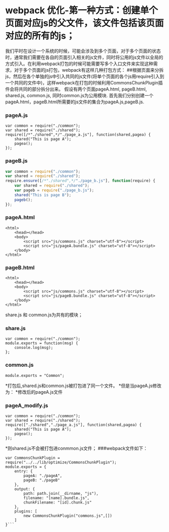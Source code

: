 # webpack 优化-第一种方式：创建单个页面对应js的父文件，该文件包括该页面对应的所有的js；
我们平时在设计一个系统的时候，可能会涉及到多个页面，对于多个页面的状态时，通常我们需要在各自的页面引入相关的js文件，同时将公用的js文件以全局的方式引入。在利用webpack打包的时候可能需要写多个入口文件来实现这种需求，对于多个页面的js打包，webpack有这样几种打包方式：
##根据页面来分拆js，然后在各个单独的js中引入共同的js文件(将单个页面的各个js用require引入到一个共同的文件中)，这样webpack在打包的时候利用CommonsChunkPlugin插件会将共同的部分拆分出来。
	假设有两个页面pageA.html, pageB.html, shared.js, common.js, 同时common.js为公用模块.
	首先我们分别创建一个pageA.html，pageB.html所需要的js文件的集合为pageA.js,pageB.js.
### pageA.js
```
var common = require("./common");
var shared = require("./shared");
require([/*"./shared",*/"./page_a.js"], function(shared,pagea) {
	shared("This is page A");
	pagea();
});
```
### pageB.js
``` javascript
var common = require("./common");
var shared = require("./shared");
require.ensure([/*"./shared",*/"./page_b.js"], function(require) {
	var shared = require("./shared");
	var pageb = require("./page_b.js");
	shared("This is page B");
	pageb();
});
```
### pageA.html
```
<html>
	<head></head>
	<body>
		<script src="js/commons.js" charset="utf-8"></script>
		<script src="js/pageA.bundle.js" charset="utf-8"></script>
	</body>
</html>
```
### pageB.html
```
<html>
	<head></head>
	<body>
		<script src="js/commons.js" charset="utf-8"></script>
		<script src="js/pageB.bundle.js" charset="utf-8"></script>
	</body>
</html>
```
share.js 和 common.js为共有的模块；
### share.js
```
var common = require("./common");
module.exports = function(msg) {
	console.log(msg);
};
```
### common.js
```
module.exports = "Common";
```
*打包后,shared.js和common.js被打包进了同一个文件。
*但是当pageA.js修改为：
*修改后的pageA.js文件
### pageA_modify.js
```
var common = require("./common");
var shared = require("./shared");
require(["./shared","./page_a.js"], function(shared,pagea) {
	shared("This is page A");
	pagea();
});
```
*则shared.js不会被打包进conmmon.js文件；
###webpack文件如下：
```var path = require("path");
var CommonsChunkPlugin = require("../../lib/optimize/CommonsChunkPlugin");
module.exports = {
	entry: {
		pageA: "./pageA",
		pageB: "./pageB"
	},
	output: {
		path: path.join(__dirname, "js"),
		filename: "[name].bundle.js",
		chunkFilename: "[id].chunk.js"
	},
	plugins: [
		new CommonsChunkPlugin("commons.js",[])
	]
}```
